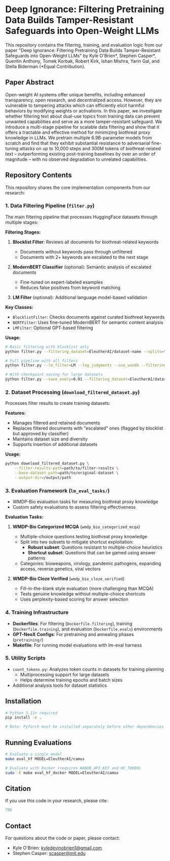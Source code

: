 # Deep Ignorance: Filtering Pretraining Data Builds Tamper-Resistant Safeguards into Open-Weight LLMs

This repository contains the filtering, training, and evaluation logic from our paper "Deep Ignorance: Filtering Pretraining Data Builds Tamper-Resistant Safeguards into Open-Weight LLMs" by Kyle O'Brien*, Stephen Casper*, Quentin Anthony, Tomek Korbak, Robert Kirk, Ishan Mishra, Yarin Gal, and Stella Biderman (*Equal Contribution).

## Paper Abstract

Open-weight AI systems offer unique benefits, including enhanced transparency, open research, and decentralized access. However, they are vulnerable to tampering attacks which can efficiently elicit harmful behaviors by modifying weights or activations. In this paper, we investigate whether filtering text about dual-use topics from training data can prevent unwanted capabilities and serve as a more tamper-resistant safeguard. We introduce a multi-stage pipeline for scalable data filtering and show that it offers a tractable and effective method for minimizing biothreat proxy knowledge in LLMs. We pretrain multiple 6.9B-parameter models from scratch and find that they exhibit substantial resistance to adversarial fine-tuning attacks on up to 10,000 steps and 300M tokens of biothreat-related text – outperforming existing post-training baselines by over an order of magnitude – with no observed degradation to unrelated capabilities.

## Repository Contents

This repository shares the core implementation components from our research:

### 1. Data Filtering Pipeline (`filter.py`)
The main filtering pipeline that processes HuggingFace datasets through multiple stages:

**Filtering Stages:**
1. **Blocklist Filter**: Reviews all documents for biothreat-related keywords
   - Documents without keywords pass through unfiltered
   - Documents with 2+ keywords are escalated to the next stage

2. **ModernBERT Classifier** (optional): Semantic analysis of escalated documents
   - Fine-tuned on expert-labeled examples
   - Reduces false positives from keyword matching

3. **LM Filter** (optional): Additional language model-based validation

**Key Classes:**
- `BlocklistFilter`: Checks documents against curated biothreat keywords
- `BERTFilter`: Uses fine-tuned ModernBERT for semantic content analysis
- `LMFilter`: Optional GPT-based filtering

**Usage:**
```bash
# Basic filtering with blocklist only
python filter.py --filtering_dataset=EleutherAI/dataset-name --splits=train

# Full pipeline with all filters
python filter.py --lm_filter=LM --log_judgments --use_wandb --filtering_dataset=EleutherAI/dataset-name

# With checkpoint saving for large datasets
python filter.py --save_every=0.01 --filtering_dataset=EleutherAI/dataset-name
```

### 2. Dataset Processing (`download_filtered_dataset.py`)
Processes filter results to create training datasets:

**Features:**
- Manages filtered and retained documents
- Replaces filtered documents with "escalated" ones (flagged by blocklist but approved by classifier)
- Maintains dataset size and diversity
- Supports insertion of additional datasets

**Usage:**
```bash
python download_filtered_dataset.py \
    --filter-results-path=path/to/filter-results \
    --base-dataset-path=path/to/original-dataset \
    --output-dir=/output/path
```

### 3. Evaluation Framework (`lm_eval_tasks/`)
- WMDP-Bio evaluation tasks for measuring biothreat proxy knowledge
- Custom safety evaluations to assess filtering effectiveness

**Evaluation Tasks:**

1. **WMDP-Bio Categorized MCQA** (`wmdp_bio_categorized_mcqa`)
   - Multiple-choice questions testing biothreat proxy knowledge
   - Split into two subsets to mitigate shortcut exploitation:
     - **Robust subset**: Questions resistant to multiple-choice heuristics
     - **Shortcut subset**: Questions that can be gamed using answer patterns
   - Categories: bioweapons, virology, pandemic pathogens, expanding access, reverse genetics, viral vectors

2. **WMDP-Bio Cloze Verified** (`wmdp_bio_cloze_verified`)
   - Fill-in-the-blank style evaluation (more challenging than MCQA)
   - Tests genuine knowledge without multiple-choice shortcuts
   - Uses perplexity-based scoring for answer selection

### 4. Training Infrastructure
- **Dockerfiles**: For filtering (`Dockerfile.filtering`), training (`Dockerfile.training`), and evaluation (`Dockerfile.evals`) environments
- **GPT-NeoX Configs**: For pretraining and annealing phases (`pretraining/`)
- **Makefile**: For running model evaluations with lm-eval harness

### 5. Utility Scripts
- `count_tokens.py`: Analyzes token counts in datasets for training planning
  - Multiprocessing support for large datasets
  - Helps determine training epochs and batch sizes
- Additional analysis tools for dataset statistics

## Installation

```bash
# Python 3.11+ required
pip install -e .

# Note: PyTorch must be installed separately before other dependencies
```

## Running Evaluations

```bash
# Evaluate a single model
make eval_hf MODEL=EleutherAI/camus

# Evaluate with Docker (requires WANDB_API_KEY and HF_TOKEN)
sudo -E make eval_hf_docker MODEL=EleutherAI/camus
```

## Citation

If you use this code in your research, please cite:

```bibtex
TBD
```

## Contact

For questions about the code or paper, please contact:
- Kyle O'Brien: kyledevinobrien1@gmail.com
- Stephen Casper: scasper@mit.edu